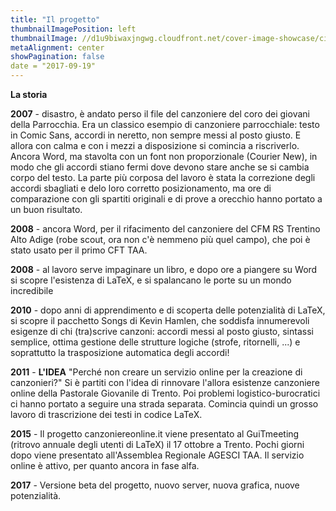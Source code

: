 ```yaml
---
title: "Il progetto"
thumbnailImagePosition: left
thumbnailImage: //d1u9biwaxjngwg.cloudfront.net/cover-image-showcase/city-750.jpg
metaAlignment: center
showPagination: false
date = "2017-09-19"
---
```

**La storia**

**2007** - disastro, è andato perso il file del canzoniere del coro dei giovani della Parrocchia. Era un classico esempio di canzoniere parrocchiale: testo in Comic Sans, accordi in neretto, non sempre messi al posto giusto. E allora con calma e con i mezzi a disposizione si comincia a riscriverlo. Ancora Word, ma stavolta con un font non proporzionale (Courier New), in modo che gli accordi stiano fermi dove devono stare anche se si cambia corpo del testo. La parte più corposa del lavoro è stata la correzione degli accordi sbagliati e delo loro corretto posizionamento, ma ore di comparazione con gli spartiti originali e di prove a orecchio hanno portato a un buon risultato.

**2008** - ancora Word, per il rifacimento del canzoniere del CFM RS Trentino Alto Adige (robe scout, ora non c'è nemmeno più quel campo), che poi è stato usato per il primo CFT TAA.

**2008** - al lavoro serve impaginare un libro, e dopo ore a piangere su Word si scopre l'esistenza di LaTeX, e si spalancano le porte su un mondo incredibile

**2010** - dopo anni di apprendimento e di scoperta delle potenzialità di LaTeX, si scopre il pacchetto Songs di Kevin Hamlen, che soddisfa innumerevoli esigenze di chi (tra)scrive canzoni: accordi messi al posto giusto, sintassi semplice, ottima gestione delle strutture logiche (strofe, ritornelli, ...) e soprattutto la trasposizione automatica degli accordi!

**2011** - **L'IDEA** "Perché non creare un servizio online per la creazione di canzonieri?" Si è partiti con l'idea di rinnovare l'allora esistenze canzoniere online della Pastorale Giovanile di Trento. Poi problemi logistico-burocratici ci hanno portato a seguire una strada separata. Comincia quindi un grosso lavoro di trascrizione dei testi in codice LaTeX.

**2015** - Il progetto canzoniereonline.it viene presentato al GuiTmeeting (ritrovo annuale degli utenti di LaTeX) il 17 ottobre a Trento. Pochi giorni dopo viene presentato all'Assemblea Regionale AGESCI TAA. Il servizio online è attivo, per quanto ancora in fase alfa.

**2017** - Versione beta del progetto, nuovo server, nuova grafica, nuove potenzialità.
<!--more-->
